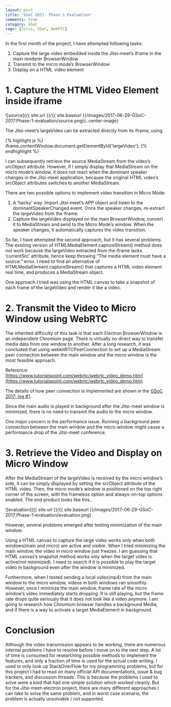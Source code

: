 ```yaml
---
layout: post
title: 'GSoC 2017: Phase 1 Evaluation'
comments: true
category: GSoC
tags: [Jitsi, GSoC, WebRTC]
---
```


In the first month of the project, I have attempted following tasks:

1. Capture the large video embedded inside the Jitsi-meet’s iframe in the main renderer BrowserWindow
2. Transmit to the micro mode’s BrowserWindow
3. Display on a HTML video element


# 1. Capture the HTML Video Element inside iframe

![source]({{ site.url }}/{{ site.baseurl }}/images/2017-06-29-GSoC-2017:Phase-1-evaluation/source.png){:.center-image}

The Jitsi-meet’s largeVideo can be extracted directly from its iframe, using

{% highlight js %}
iframe.contentWindow.document.getElementById('largeVideo');
{% endhighlight %}

I can subsequently retrieve the source MediaStream from the video’s srcObject attribute. However, if I simply display that MediaStream on the micro mode’s window, it does not react when the dominant speaker changes in the Jitsi-meet application, because the original HTML video’s srcObject attributes switches to another MediaStream.

There are two possible options to implement video transition in Micro Mode:

1. A ‘hacky’ way. Import Jitsi-meet’s APP object and listen to the dominantSpeakerChanged event. Once the speaker changes, re-extract the largeVideo from the iframe.
2. Capture the largeVideo displayed on the main BrowserWindow, convert it to MediaStream and send to the Micro Mode’s window. When the speaker changes, it automatically captures the video transition.

So far, I have attempted the second approach, but it has several problems. The existing version of HTMLMediaElement.captureStream() method does not work because the largeVideo extracted from the iframe lacks ‘currentSrc’ attribute, hence keep throwing “The media element must have a source.” error. I need to find an alternative of HTMLMediaElement.captureStream() that captures a HTML video element real time, and produces a MediaStream object.

One approach I tried was using the HTML canvas to take a snapshot of each frame of the largeVideo and render it like a video.


# 2. Transmit the Video to Micro Window using WebRTC

The inherited difficulty of this task is that each Electron BrowserWindow is an independent Chromium page. There is virtually no direct way to transfer media data from one window to another. After a long research, it was concluded that using webkitRTCPeerConnection to set up a MediaStream peer connection between the main window and the micro window is the most feasible approach.

Reference: [https://www.tutorialspoint.com/webrtc/webrtc_video_demo.htm](https://www.tutorialspoint.com/webrtc/webrtc_video_demo.htm)

The details of how peer connection is implemented are shown in the [GSoC 2017: log #1](https://han-gyeol.github.io/blog//2017/05/17/GSoC-2017-Log-1/).

Since the main audio is played in background after the Jitsi-meet window is minimized, there is no need to transmit the audio to the micro window.

One major concern is the performance issue. Running a background peer connection between the main window and the micro window might cause a performance drop of the Jitsi-meet conference.


# 3. Retrieve the Video and Display on Micro Window

After the MediaStream of the largeVideo is received by the micro window’s side, it can be simply displayed by setting the srcObject attribute of the HTML video. Then, the micro mode’s window is positioned on the top right corner of the screen, with the frameless option and always-on-top options enabled. The end product looks like this…

![evaluation]({{ site.url }}/{{ site.baseurl }}/images/2017-06-29-GSoC-2017:Phase-1-evaluation/evaluation.png)

However, several problems emerged after testing minimization of the main window.

Using a HTML canvas to capture the large video works only when both windows(main and micro) are active and visible. When I tried minimizing the main window, the video in micro window just freezes. I am guessing that HTML canvas’s snapshot method works only when the target video is active(not minimized). I need to search if it is possible to play the target video in background even after the window is minimized.

Furthermore, when I tested sending a local video(mp4) from the main window to the micro window, videos in both windows ran smoothly. However, once I minimize the main window, frame rate of the micro window’s video immediately starts dropping. It is still playing, but the frame rate drops quite seriously that it does not look like a video anymore. I am going to research how Chromium browser handles a background Media, and if there is a way to activate a target MediaElement in background.


# Conclusion

Although the video transmission appears to be working, there are numerous internal problems I have to resolve before I move on to the next step. A lot of time is consumed for researching possible methods to implement the features, and only a fraction of time is used for the actual code writing. I used to only look up StackOverFlow for my programming problems, but for this project I had to read on many official API documentations, issue & bug trackers, and discussion threads. This is because the problems I used to solve were a kind that had one simple solution which worked cleanly. But for the Jitsi-meet-electron project, there are many different approaches I can take to solve the same problem, and in worst case scenario, the problem is actually unsolvable / not supported.
